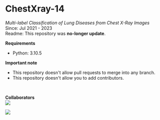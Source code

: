 # ChestXray-14
*Multi-label Classification of Lung Diseases from Chest X-Ray Images* <br>
Since: Jul 2021 - 2023 <br>
Readme: This repository was **no-longer update**.

**Requirements**
- Python: 3.10.5

**Important note**
- This repository doesn't allow pull requests to merge into any branch.
- This repository doesn't allow you to add contributors.

<br>

**Collaborators** <br>
<a href="https://www.linkedin.com/in/chonsawat-nakanam/" target="_blank"> 
    <img src="https://img.shields.io/badge/Chonsawat Nakanam-ffffff?style=for-the-badge&logo=LinkedIn&logoColor=black"> 
</a>

<a href="https://www.linkedin.com/in/chanisara-sangsai-12685b241/" target="_blank"> 
    <img src="https://img.shields.io/badge/Chanisara Sangsai-ffffff?style=for-the-badge&logo=LinkedIn&logoColor=black"> 
</a>
